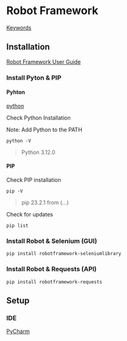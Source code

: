 # Robot Framework

[Keywords]()
## Installation 

[Robot Framework User Guide](https://robotframework.org/robotframework/latest/RobotFrameworkUserGuide.html)

### Install Pyton & PIP

#### Pyhton

[python](https://www.python.org/)

Check Python Installation 

Note: Add Python to the PATH
```shell 
python -V
```
>Python 3.12.0

#### PIP

Check PIP installation 

```shell
pip -V
```
>pip 23.2.1 from (...)

Check for updates
```shell
pip list
```
### Install Robot & Selenium (GUI)

```shell
pip install robotframework-seleniumlibrary
```

### Install Robot & Requests (API)

```shell
pip install robotframework-requests
```

## Setup

### IDE

[PyCharm](https://www.jetbrains.com/pycharm)

